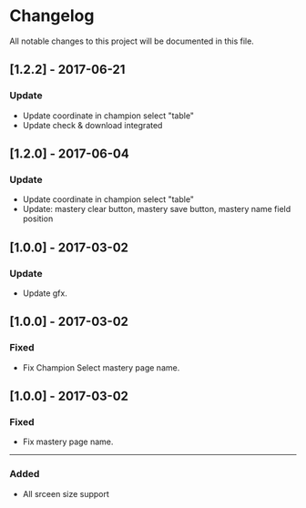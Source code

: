 Changelog
=========

All notable changes to this project will be documented in this file.
## [1.2.2] - 2017-06-21
### Update
- Update coordinate in champion select "table"
- Update check & download integrated


## [1.2.0] - 2017-06-04
### Update
- Update coordinate in champion select "table"
- Update: mastery clear button, mastery save button, mastery name field position

## [1.0.0] - 2017-03-02
### Update
- Update gfx.

## [1.0.0] - 2017-03-02
### Fixed
- Fix Champion Select mastery page name.

## [1.0.0] - 2017-03-02
### Fixed
- Fix mastery page name.

* * *
### Added
- All srceen size support






